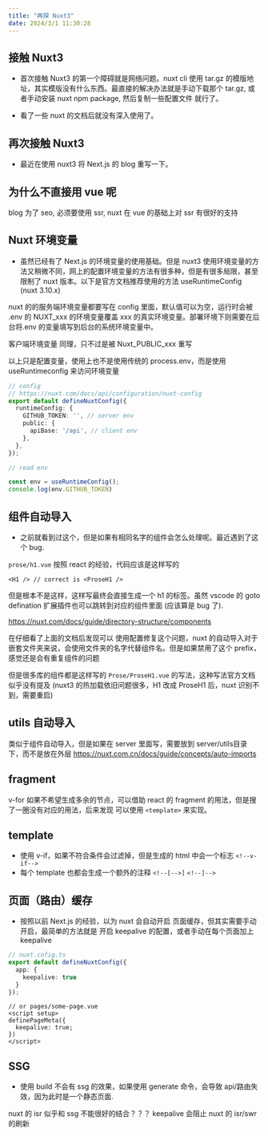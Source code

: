 ```yaml
---
title: "再探 Nuxt3"
date: 2024/3/1 11:30:28
---
```


## 接触 Nuxt3

* 首次接触 Nuxt3 的第一个障碍就是网络问题。nuxt cli 使用 tar.gz 的模版地址，其实模版没有什么东西。最直接的解决办法就是手动下载那个 tar.gz, 或者手动安装 nuxt npm package, 然后复制一些配置文件 就行了。

* 看了一些 nuxt 的文档后就没有深入使用了。

## 再次接触 Nuxt3

* 最近在使用 nuxt3 将 Next.js 的 blog 重写一下。

## 为什么不直接用 vue 呢

blog 为了 seo, 必须要使用 ssr, nuxt 在 vue 的基础上对 ssr 有很好的支持

## Nuxt 环境变量

* 虽然已经有了 Next.js 的环境变量的使用基础。但是 nuxt3 使用环境变量的方法又稍微不同，网上的配置环境变量的方法有很多种，但是有很多局限，甚至限制了 nuxt 版本。以下是官方文档推荐使用的方法 useRuntimeConfig (nuxt 3.10.x)

nuxt 的的服务端环境变量都要写在 config 里面，默认值可以为空，运行时会被 .env 的 NUXT_xxx 的环境变量覆盖 xxx 的真实环境变量。部署环境下则需要在后台将.env 的变量填写到后台的系统环境变量中。

客户端环境变量 同理，只不过是被 Nuxt_PUBLIC_xxx 重写

以上只是配置变量，使用上也不是使用传统的 process.env，而是使用 useRuntimeconfig 来访问环境变量

```ts
// config
// https://nuxt.com/docs/api/configuration/nuxt-config
export default defineNuxtConfig({
  runtimeConfig: {
    GITHUB_TOKEN: '', // server env
    public: {
      apiBase: '/api', // client env
    },
  },
});

// read env

const env = useRuntimeConfig();
console.log(env.GITHUB_TOKEN)
```

## 组件自动导入

* 之前就看到过这个，但是如果有相同名字的组件会怎么处理呢。最近遇到了这个 bug.

`prose/h1.vue` 按照 react 的经验，代码应该是这样写的

```vue
<H1 /> // correct is <ProseH1 />
```

但是根本不是这样，这样写最终会直接生成一个 h1 的标签。虽然 vscode 的 goto defination 扩展插件也可以跳转到对应的组件里面 (应该算是 bug 了).

https://nuxt.com/docs/guide/directory-structure/components

在仔细看了上面的文档后发现可以 使用配置修复这个问题，nuxt 的自动导入对于嵌套文件夹来说，会使用文件夹的名字代替组件名。但是如果禁用了这个 prefix，感觉还是会有重复组件的问题

但是很多库的组件都是这样写的 `Prose/ProseH1.vue` 的写法，这种写法官方文档似乎没有提及 (nuxt3 的热加载依旧问题很多，H1 改成 ProseH1 后，nuxt 识别不到，需要重启)

## utils 自动导入

类似于组件自动导入，但是如果在 server 里面写，需要放到 server/utils目录下，而不是放在外层 https://nuxt.com.cn/docs/guide/concepts/auto-imports

## fragment

v-for 如果不希望生成多余的节点，可以借助 react 的 fragment 的用法，但是搜了一圈没有对应的用法，后来发现 可以使用 `<template>` 来实现。

## template

* 使用 v-if，如果不符合条件会过滤掉，但是生成的 html 中会一个标志 `<!--v-if-->`
* 每个 template 也都会生成一个额外的注释 `<!--[-->]` `<!--]-->`

## 页面（路由）缓存

* 按照以前 Next.js 的经验，以为 nuxt 会自动开启 页面缓存，但其实需要手动开启，最简单的方法就是 开启 keepalive 的配置，或者手动在每个页面加上 keepalive

```ts
// nuxt.cofig.ts
export default defineNuxtConfig({
  app: {
    keepalive: true
  }
});

```

```vue
// or pages/some-page.vue
<script setup>
definePageMeta({
  keepalive: true;
})
</script>
```

## SSG

* 使用 build 不会有 ssg 的效果，如果使用 generate 命令，会导致 api/路由失效，因为此时是一个静态页面.

nuxt 的 isr 似乎和 ssg 不能很好的结合？？？
keepalive 会阻止 nuxt 的 isr/swr 的刷新